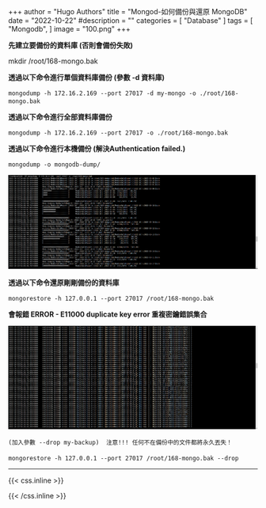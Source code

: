 +++
author = "Hugo Authors"
title = "Mongod-如何備份與還原 MongoDB"
date = "2022-10-22"
#description = ""
categories = [
    "Database"
]
tags = [
    "Mongodb",
]
image = "100.png"
+++

   **先建立要備份的資料庫 (否則會備份失敗)**
   
   mkdir /root/168-mongo.bak
    
   **透過以下命令進行單個資料庫備份 (參數 -d 資料庫)**
   
    mongodump -h 172.16.2.169 --port 27017 -d my-mongo -o ./root/168-mongo.bak
    
   **透過以下命令進行全部資料庫備份**
   
    mongodump -h 172.16.2.169 --port 27017 -o ./root/168-mongo.bak
    
   **透過以下命令進行本機備份 (解決Authentication failed.)**
   
    mongodump -o mongodb-dump/
    
   ![](301.png)
   
   **透過以下命令還原剛剛備份的資料庫**
   
    mongorestore -h 127.0.0.1 --port 27017 /root/168-mongo.bak
           
   **會報錯 ERROR - E11000 duplicate key error 重複密鑰錯誤集合**
   
   ![](302.png)
   
    (加入參數 --drop my-backup)  注意!!! 任何不在備份中的文件都將永久丟失！
   
    mongorestore -h 127.0.0.1 --port 27017 /root/168-mongo.bak --drop
    


***

{{< css.inline >}}
<style>
.emojify {
	font-family: Apple Color Emoji, Segoe UI Emoji, NotoColorEmoji, Segoe UI Symbol, Android Emoji, EmojiSymbols;
	font-size: 2rem;
	vertical-align: middle;
}
@media screen and (max-width:650px) {
  .nowrap {
    display: block;
    margin: 25px 0;
  }
}
</style>
{{< /css.inline >}}
